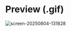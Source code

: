 # Preview (.gif)
![screen-20250804-131828](https://github.com/user-attachments/assets/c766df77-31bc-4ef1-9167-8d5a61197e95)
